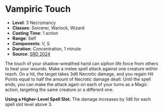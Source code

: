 # Vampiric Touch

- **Level**: 3 Necromancy
- **Classes**: Sorcerer, Warlock, Wizard
- **Casting Time**: 1 action
- **Range**: Self
- **Components**: V, S
- **Duration**: Concentration, 1 minute
- **Source**: [SRD 2024](../../../srds/SRD_2024.pdf)

The touch of your shadow-wreathed hand can siphon life force from others to heal your wounds. Make a melee spell attack against one creature within reach. On a hit, the target takes 3d6 Necrotic damage, and you regain Hit Points equal to half the amount of Necrotic damage dealt. Until the spell ends, you can make the attack again on each of your turns as a Magic action, targeting the same creature or a different one.

**Using a Higher-Level Spell Slot.** The damage increases by 1d6 for each spell slot level above 3.
